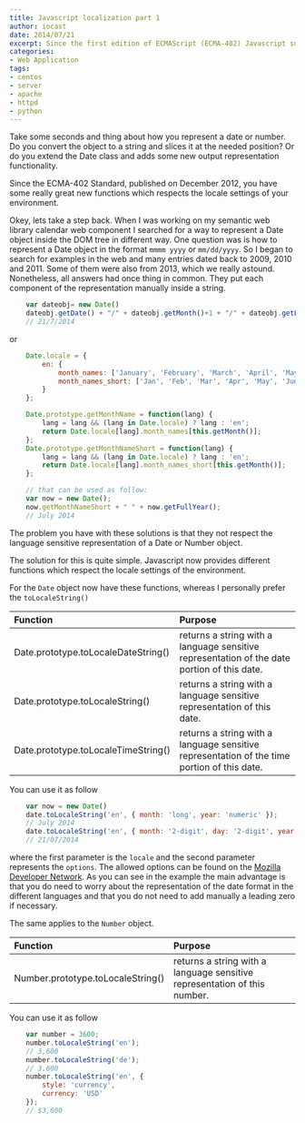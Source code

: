 ```yaml
---
title: Javascript localization part 1
author: iocast
date: 2014/07/21
excerpt: Since the first edition of ECMAScript (ECMA-402) Javascript supports the output of language sensitive representation of a Date or Number object which is often overseen by many developers.
categories:
- Web Application
tags:
- centos
- server
- apache
- httpd
- python
---
```


Take some seconds and thing about how you represent a date or number. Do you convert the object to a string and slices it at the needed position? Or do you extend the Date class and adds some new output representation functionality.

Since the ECMA-402 Standard, published on December 2012, you have some really great new functions which respects the locale settings of your environment.

Okey, lets take a step back. When I was working on my semantic web library calendar web component I searched for a way to represent a Date object inside the DOM tree in different way. One question was is how to represent a Date object in the format  `mmmm yyyy` or `mm/dd/yyyy`. So I began to search for examples in the web and many entries dated back to 2009, 2010 and 2011. Some of them were also from 2013, which we really astound. Nonetheless, all answers had once thing in common. They put each component of the representation manually inside a string.

```javascript
	var dateobj= new Date()
	dateobj.getDate() + "/" + dateobj.getMonth()+1 + "/" + dateobj.getFullYear()
	// 21/7/2014
```

or

```javascript
	Date.locale = {
		en: {
			month_names: ['January', 'February', 'March', 'April', 'May', 'June', 'July', 'August', 'September', 'October', 'November', 'December'],
			month_names_short: ['Jan', 'Feb', 'Mar', 'Apr', 'May', 'Jun', 'Jul', 'Aug', 'Sep', 'Oct', 'Nov', 'Dec']
		}
	};

	Date.prototype.getMonthName = function(lang) {
		lang = lang && (lang in Date.locale) ? lang : 'en';
		return Date.locale[lang].month_names[this.getMonth()];
	};
	Date.prototype.getMonthNameShort = function(lang) {
		lang = lang && (lang in Date.locale) ? lang : 'en';
		return Date.locale[lang].month_names_short[this.getMonth()];
	};

	// that can be used as follow:
	var now = new Date();
	now.getMonthNameShort + " " + now.getFullYear();
	// July 2014
```

The problem you have with these solutions is that they not respect the language sensitive representation of a Date or Number object.

The solution for this is quite simple. Javascript now provides different functions which respect the locale settings of the environment.

For the `Date` object now have these functions, whereas I personally prefer the `toLocaleString()`

Function                             | Purpose
:------------------------------------|:----------------------------------------
Date.prototype.toLocaleDateString()  | returns a string with a language sensitive representation of the date portion of this date.
Date.prototype.toLocaleString()      | returns a string with a language sensitive representation of this date.
Date.prototype.toLocaleTimeString()  | returns a string with a language sensitive representation of the time portion of this date.

You can use it as follow

```javascript
	var now = new Date()
	date.toLocaleString('en', { month: 'long', year: 'numeric' });
	// July 2014
	date.toLocaleString('en', { month: '2-digit', day: '2-digit', year: 'numberic' });
	// 21/07/2014
```

where the first parameter is the `locale` and the second parameter represents the `options`. The allowed options can be found on the [Mozilla Developer Network](https://developer.mozilla.org/en-US/docs/Web/JavaScript/Reference/Global_Objects/Date/toLocaleString). As you can see in the example the main advantage is that you do need to worry about the representation of the date format in the different languages and that you do not need to add manually a leading zero if necessary.

The same applies to the `Number` object.

Function                             | Purpose
:------------------------------------|:----------------------------------------
Number.prototype.toLocaleString()    |  returns a string with a language sensitive representation of this number.

You can use it as follow

```javascript
	var number = 3600;
	number.toLocaleString('en');
	// 3,600
	number.toLocaleString('de');
	// 3.600
	number.toLocaleString('en', {
		style: 'currency',
		currency: 'USD'
	});
	// $3,600
```
